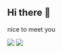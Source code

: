 ## Hi there 👋
nice to meet you

<!-- gmail -->
<img src="https://img.shields.io/badge/jokim483@gmail.com-EA4335?style=for-the-badge&logo=gmail&logoColor=white">
<!-- instagram -->
<img src="https://img.shields.io/badge/instagram-FF0069?style=for-the-badge&logo=instagram&logoColor=white"/>



<!--
**babyshrimps/babyshrimps** is a ✨ _special_ ✨ repository because its `README.md` (this file) appears on your GitHub profile.

Here are some ideas to get you started:

- 🔭 I’m currently working on ...
- 🌱 I’m currently learning ...
- 👯 I’m looking to collaborate on ...
- 🤔 I’m looking for help with ...
- 💬 Ask me about ...
- 📫 How to reach me: ...
- 😄 Pronouns: ...
- ⚡ Fun fact: ...
-->
